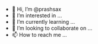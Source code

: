 - 👋 Hi, I’m @prashsax
- 👀 I’m interested in ...
- 🌱 I’m currently learning ...
- 💞️ I’m looking to collaborate on ...
- 📫 How to reach me ...

<!---
prashsax/prashsax is a ✨ special ✨ repository because its `README.md` (this file) appears on your GitHub profile.
You can click the Preview link to take a look at your changes.
--->
